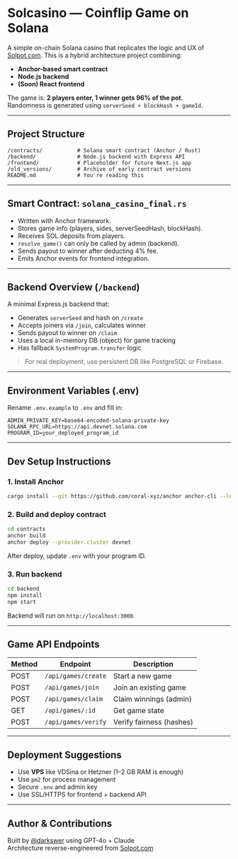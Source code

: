 # Solcasino — Coinflip Game on Solana

A simple on-chain Solana casino that replicates the logic and UX of [Solpot.com](https://solpot.com). This is a hybrid architecture project combining:

- **Anchor-based smart contract**
- **Node.js backend**
- **(Soon) React frontend**

The game is: **2 players enter, 1 winner gets 96% of the pot.**  
Randomness is generated using `serverSeed + blockHash + gameId`.

---

## Project Structure

```
/contracts/           # Solana smart contract (Anchor / Rust)
/backend/             # Node.js backend with Express API
/frontend/            # Placeholder for future Next.js app
/old_versions/        # Archive of early contract versions
README.md             # You're reading this
```

---

## Smart Contract: `solana_casino_final.rs`

- Written with Anchor framework.
- Stores game info (players, sides, serverSeedHash, blockHash).
- Receives SOL deposits from players.
- `resolve_game()` can only be called by admin (backend).
- Sends payout to winner after deducting 4% fee.
- Emits Anchor events for frontend integration.

---

## Backend Overview (`/backend`)

A minimal Express.js backend that:
- Generates `serverSeed` and hash on `/create`
- Accepts joiners via `/join`, calculates winner
- Sends payout to winner on `/claim`
- Uses a local in-memory DB (object) for game tracking
- Has fallback `SystemProgram.transfer` logic

> For real deployment, use persistent DB like PostgreSQL or Firebase.

---

## Environment Variables (.env)

Rename `.env.example` to `.env` and fill in:

```env
ADMIN_PRIVATE_KEY=base64-encoded-solana-private-key
SOLANA_RPC_URL=https://api.devnet.solana.com
PROGRAM_ID=your_deployed_program_id
```

---

## Dev Setup Instructions

### 1. Install Anchor

```bash
cargo install --git https://github.com/coral-xyz/anchor anchor-cli --locked
```

### 2. Build and deploy contract

```bash
cd contracts
anchor build
anchor deploy --provider.cluster devnet
```

After deploy, update `.env` with your program ID.

### 3. Run backend

```bash
cd backend
npm install
npm start
```

Backend will run on `http://localhost:3000`.

---

## Game API Endpoints

| Method | Endpoint            | Description               |
|--------|---------------------|---------------------------|
| POST   | `/api/games/create` | Start a new game          |
| POST   | `/api/games/join`   | Join an existing game     |
| POST   | `/api/games/claim`  | Claim winnings (admin)    |
| GET    | `/api/games/:id`    | Get game state            |
| POST   | `/api/games/verify` | Verify fairness (hashes)  |

---

## Deployment Suggestions

- Use **VPS** like VDSina or Hetzner (1–2 GB RAM is enough)
- Use `pm2` for process management
- Secure `.env` and admin key
- Use SSL/HTTPS for frontend + backend API

---

## Author & Contributions

Built by [@darkswer](https://github.com/darkswer) using GPT-4o + Claude  
Architecture reverse-engineered from [Solpot.com](https://solpot.com)